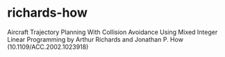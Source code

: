 # richards-how
Aircraft Trajectory Planning With Collision Avoidance Using Mixed Integer Linear Programming by Arthur Richards and Jonathan P. How (10.1109/ACC.2002.1023918)
